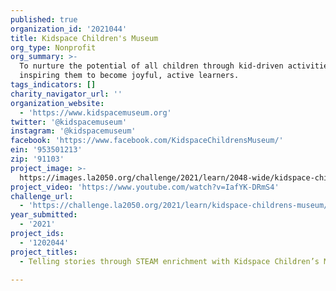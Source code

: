 ```yaml
---
published: true
organization_id: '2021044'
title: Kidspace Children's Museum
org_type: Nonprofit
org_summary: >-
  To nurture the potential of all children through kid-driven activities,
  inspiring them to become joyful, active learners.
tags_indicators: []
charity_navigator_url: ''
organization_website:
  - 'https://www.kidspacemuseum.org'
twitter: '@kidspacemuseum'
instagram: '@kidspacemuseum'
facebook: 'https://www.facebook.com/KidspaceChildrensMuseum/'
ein: '953501213'
zip: '91103'
project_image: >-
  https://images.la2050.org/challenge/2021/learn/2048-wide/kidspace-childrens-museum.jpg
project_video: 'https://www.youtube.com/watch?v=IafYK-DRmS4'
challenge_url:
  - 'https://challenge.la2050.org/2021/learn/kidspace-childrens-museum/'
year_submitted:
  - '2021'
project_ids:
  - '1202044'
project_titles:
  - Telling stories through STEAM enrichment with Kidspace Children’s Museum

---
```


